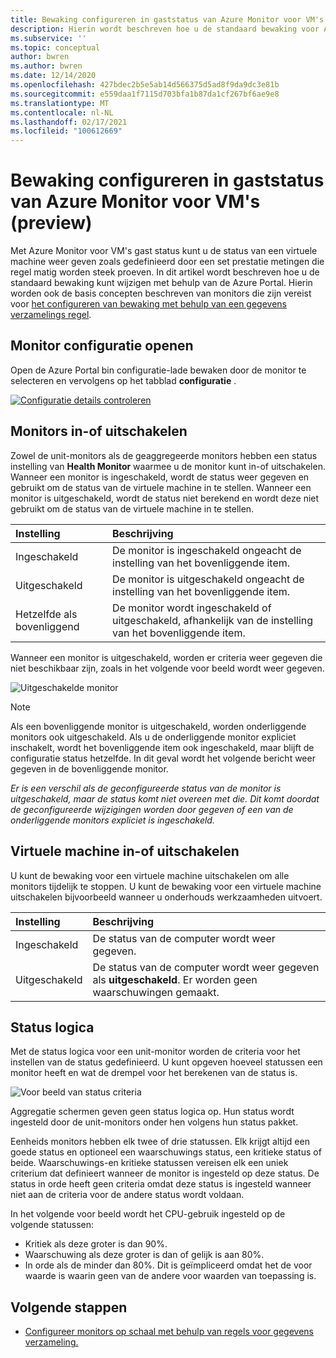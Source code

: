 ```yaml
---
title: Bewaking configureren in gaststatus van Azure Monitor voor VM's (preview)
description: Hierin wordt beschreven hoe u de standaard bewaking voor Azure Monitor voor VM's gast status (preview) wijzigt met behulp van de Azure Portal.
ms.subservice: ''
ms.topic: conceptual
author: bwren
ms.author: bwren
ms.date: 12/14/2020
ms.openlocfilehash: 427bdec2b5e5ab14d566375d5ad8f9da9dc3e81b
ms.sourcegitcommit: e559daa1f7115d703bfa1b87da1cf267bf6ae9e8
ms.translationtype: MT
ms.contentlocale: nl-NL
ms.lasthandoff: 02/17/2021
ms.locfileid: "100612669"
---
```

# <a name="configure-monitoring-in-azure-monitor-for-vms-guest-health-preview"></a>Bewaking configureren in gaststatus van Azure Monitor voor VM's (preview)
Met Azure Monitor voor VM's gast status kunt u de status van een virtuele machine weer geven zoals gedefinieerd door een set prestatie metingen die regel matig worden steek proeven. In dit artikel wordt beschreven hoe u de standaard bewaking kunt wijzigen met behulp van de Azure Portal. Hierin worden ook de basis concepten beschreven van monitors die zijn vereist voor [het configureren van bewaking met behulp van een gegevens verzamelings regel](vminsights-health-configure-dcr.md).

## <a name="open-monitor-configuration"></a>Monitor configuratie openen
Open de Azure Portal bin configuratie-lade bewaken door de monitor te selecteren en vervolgens op het tabblad **configuratie** .

[![Configuratie details controleren](media/vminsights-health-overview/monitor-details-configuration.png)](media/vminsights-health-overview/monitor-details-configuration.png#lightbox)

## <a name="enable-or-disable-monitors"></a>Monitors in-of uitschakelen
Zowel de unit-monitors als de geaggregeerde monitors hebben een status instelling van **Health Monitor** waarmee u de monitor kunt in-of uitschakelen. Wanneer een monitor is ingeschakeld, wordt de status weer gegeven en gebruikt om de status van de virtuele machine in te stellen. Wanneer een monitor is uitgeschakeld, wordt de status niet berekend en wordt deze niet gebruikt om de status van de virtuele machine in te stellen.

| Instelling | Beschrijving |
|:---|:---|
| Ingeschakeld | De monitor is ingeschakeld ongeacht de instelling van het bovenliggende item. |
| Uitgeschakeld | De monitor is uitgeschakeld ongeacht de instelling van het bovenliggende item. |
| Hetzelfde als bovenliggend | De monitor wordt ingeschakeld of uitgeschakeld, afhankelijk van de instelling van het bovenliggende item. |

Wanneer een monitor is uitgeschakeld, worden er criteria weer gegeven die niet beschikbaar zijn, zoals in het volgende voor beeld wordt weer gegeven.

![Uitgeschakelde monitor](media/vminsights-health-configure/disabled-monitor.png)


> [!NOTE]
> Als een bovenliggende monitor is uitgeschakeld, worden onderliggende monitors ook uitgeschakeld. Als u de onderliggende monitor expliciet inschakelt, wordt het bovenliggende item ook ingeschakeld, maar blijft de configuratie status hetzelfde. In dit geval wordt het volgende bericht weer gegeven in de bovenliggende monitor.
>
> *Er is een verschil als de geconfigureerde status van de monitor is uitgeschakeld, maar de status komt niet overeen met die. Dit komt doordat de geconfigureerde wijzigingen worden door gegeven of een van de onderliggende monitors expliciet is ingeschakeld.*

## <a name="enable-or-disable-virtual-machine"></a>Virtuele machine in-of uitschakelen
U kunt de bewaking voor een virtuele machine uitschakelen om alle monitors tijdelijk te stoppen. U kunt de bewaking voor een virtuele machine uitschakelen bijvoorbeeld wanneer u onderhouds werkzaamheden uitvoert.

| Instelling | Beschrijving |
|:---|:---|
| Ingeschakeld  | De status van de computer wordt weer gegeven. |
| Uitgeschakeld | De status van de computer wordt weer gegeven als **uitgeschakeld**. Er worden geen waarschuwingen gemaakt. |

## <a name="health-state-logic"></a>Status logica
Met de status logica voor een unit-monitor worden de criteria voor het instellen van de status gedefinieerd. U kunt opgeven hoeveel statussen een monitor heeft en wat de drempel voor het berekenen van de status is.

![Voor beeld van status criteria](media/vminsights-health-configure/sample-health-criteria.png)

Aggregatie schermen geven geen status logica op. Hun status wordt ingesteld door de unit-monitors onder hen volgens hun status pakket.

Eenheids monitors hebben elk twee of drie statussen. Elk krijgt altijd een goede status en optioneel een waarschuwings status, een kritieke status of beide. Waarschuwings-en kritieke statussen vereisen elk een uniek criterium dat definieert wanneer de monitor is ingesteld op deze status. De status in orde heeft geen criteria omdat deze status is ingesteld wanneer niet aan de criteria voor de andere status wordt voldaan.

In het volgende voor beeld wordt het CPU-gebruik ingesteld op de volgende statussen:

- Kritiek als deze groter is dan 90%.
- Waarschuwing als deze groter is dan of gelijk is aan 80%.
- In orde als de minder dan 80%. Dit is geïmpliceerd omdat het de voor waarde is waarin geen van de andere voor waarden van toepassing is.

## <a name="next-steps"></a>Volgende stappen

- [Configureer monitors op schaal met behulp van regels voor gegevens verzameling.](vminsights-health-configure-dcr.md)